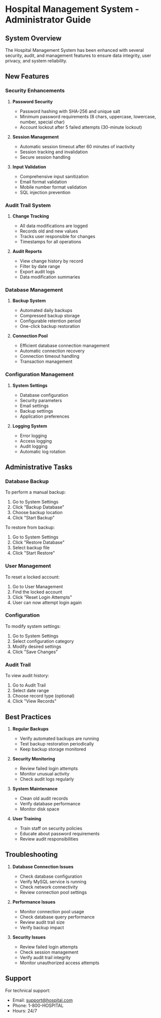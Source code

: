 # Hospital Management System - Administrator Guide

## System Overview

The Hospital Management System has been enhanced with several security, audit, and management features to ensure data integrity, user privacy, and system reliability.

## New Features

### Security Enhancements

1. **Password Security**
   - Password hashing with SHA-256 and unique salt
   - Minimum password requirements (8 chars, uppercase, lowercase, number, special char)
   - Account lockout after 5 failed attempts (30-minute lockout)

2. **Session Management**
   - Automatic session timeout after 60 minutes of inactivity
   - Session tracking and invalidation
   - Secure session handling

3. **Input Validation**
   - Comprehensive input sanitization
   - Email format validation
   - Mobile number format validation
   - SQL injection prevention

### Audit Trail System

1. **Change Tracking**
   - All data modifications are logged
   - Records old and new values
   - Tracks user responsible for changes
   - Timestamps for all operations

2. **Audit Reports**
   - View change history by record
   - Filter by date range
   - Export audit logs
   - Data modification summaries

### Database Management

1. **Backup System**
   - Automated daily backups
   - Compressed backup storage
   - Configurable retention period
   - One-click backup restoration

2. **Connection Pool**
   - Efficient database connection management
   - Automatic connection recovery
   - Connection timeout handling
   - Transaction management

### Configuration Management

1. **System Settings**
   - Database configuration
   - Security parameters
   - Email settings
   - Backup settings
   - Application preferences

2. **Logging System**
   - Error logging
   - Access logging
   - Audit logging
   - Automatic log rotation

## Administrative Tasks

### Database Backup

To perform a manual backup:
1. Go to System Settings
2. Click "Backup Database"
3. Choose backup location
4. Click "Start Backup"

To restore from backup:
1. Go to System Settings
2. Click "Restore Database"
3. Select backup file
4. Click "Start Restore"

### User Management

To reset a locked account:
1. Go to User Management
2. Find the locked account
3. Click "Reset Login Attempts"
4. User can now attempt login again

### Configuration

To modify system settings:
1. Go to System Settings
2. Select configuration category
3. Modify desired settings
4. Click "Save Changes"

### Audit Trail

To view audit history:
1. Go to Audit Trail
2. Select date range
3. Choose record type (optional)
4. Click "View Records"

## Best Practices

1. **Regular Backups**
   - Verify automated backups are running
   - Test backup restoration periodically
   - Keep backup storage monitored

2. **Security Monitoring**
   - Review failed login attempts
   - Monitor unusual activity
   - Check audit logs regularly

3. **System Maintenance**
   - Clean old audit records
   - Verify database performance
   - Monitor disk space

4. **User Training**
   - Train staff on security policies
   - Educate about password requirements
   - Review audit responsibilities

## Troubleshooting

1. **Database Connection Issues**
   - Check database configuration
   - Verify MySQL service is running
   - Check network connectivity
   - Review connection pool settings

2. **Performance Issues**
   - Monitor connection pool usage
   - Check database query performance
   - Review audit trail size
   - Verify backup impact

3. **Security Issues**
   - Review failed login attempts
   - Check session management
   - Verify audit trail integrity
   - Monitor unauthorized access attempts

## Support

For technical support:
- Email: support@hospital.com
- Phone: 1-800-HOSPITAL
- Hours: 24/7